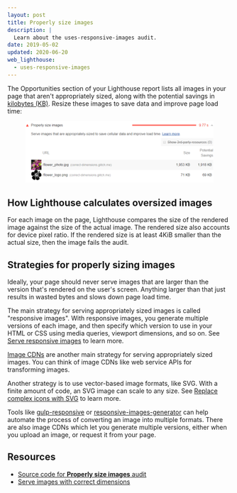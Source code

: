 ```yaml
---
layout: post
title: Properly size images
description: |
  Learn about the uses-responsive-images audit.
date: 2019-05-02
updated: 2020-06-20
web_lighthouse:
  - uses-responsive-images
---
```


The Opportunities section of your Lighthouse report lists all images in your page
that aren't appropriately sized,
along with the potential savings in [kilobytes (KB)](https://en.wikipedia.org/wiki/Kibibyte).
Resize these images to save data and improve page load time:

<figure class="w-figure">
  <img class="w-screenshot" src="uses-responsive-images.png" alt="A screenshot of the Lighthouse Properly size images audit">
</figure>


## How Lighthouse calculates oversized images

For each image on the page,
Lighthouse compares the size of the rendered image against the size of the actual image.
The rendered size also accounts for device pixel ratio.
If the rendered size is at least 4KiB smaller than the actual size,
then the image fails the audit.

## Strategies for properly sizing images

Ideally, your page should never serve images that are larger than the version
that's rendered on the user's screen.
Anything larger than that just results in wasted bytes and slows down page load time.

The main strategy for serving appropriately sized images is called "responsive images".
With responsive images, you generate multiple versions of each image,
and then specify which version to use in your HTML or CSS using media queries, viewport dimensions, and so on.
See [Serve responsive images](/serve-responsive-images) to learn more.

[Image CDNs](/image-cdns/) are another main strategy for serving appropriately sized images.
You can think of image CDNs like web service APIs for transforming images.

Another strategy is to use vector-based image formats, like SVG.
With a finite amount of code, an SVG image can scale to any size.
See [Replace complex icons with SVG](https://developers.google.com/web/fundamentals/design-and-ux/responsive/images#replace_complex_icons_with_svg) to learn more.

Tools like
[gulp-responsive](https://www.npmjs.com/package/gulp-responsive) or
[responsive-images-generator](https://www.npmjs.com/package/responsive-images-generator)
can help automate the process of converting an image into multiple formats.
There are also image CDNs which let you generate multiple versions,
either when you upload an image, or request it from your page.

## Resources

- [Source code for **Properly size images** audit](https://github.com/GoogleChrome/lighthouse/blob/master/lighthouse-core/audits/byte-efficiency/uses-responsive-images.js)
- [Serve images with correct dimensions](/serve-images-with-correct-dimensions)
